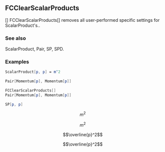 ##  FCClearScalarProducts 

[]   FCClearScalarProducts[] removes all user-performed specific settings for ScalarProduct's..

###  See also 

ScalarProduct, Pair, SP, SPD.

###  Examples 

```mathematica
ScalarProduct[p, p] = m^2 
 
Pair[Momentum[p], Momentum[p]] 
 
FCClearScalarProducts[]
Pair[Momentum[p], Momentum[p]] 
 
SP[p, p]
```

$$m^2$$

$$m^2$$

$$\overline{p}^2$$

$$\overline{p}^2$$